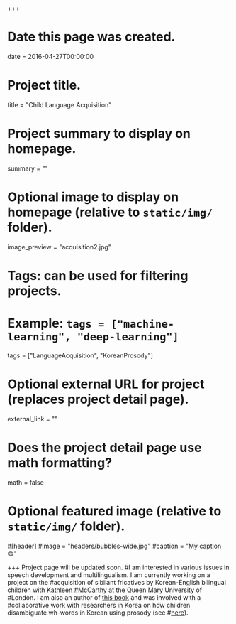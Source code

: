 +++
# Date this page was created.
date = 2016-04-27T00:00:00

# Project title.
title = "Child Language Acquisition"

# Project summary to display on homepage.
summary = ""

# Optional image to display on homepage (relative to `static/img/` folder).
image_preview = "acquisition2.jpg"

# Tags: can be used for filtering projects.
# Example: `tags = ["machine-learning", "deep-learning"]`
tags = ["LanguageAcquisition", "KoreanProsody"]

# Optional external URL for project (replaces project detail page).
external_link = ""

# Does the project detail page use math formatting?
math = false

# Optional featured image (relative to `static/img/` folder).
#[header]
#image = "headers/bubbles-wide.jpg"
#caption = "My caption :smile:"

+++
Project page will be updated soon.
#I am interested in various issues in speech development and multilingualism. I am currently working on a project on the #acquisition of sibilant fricatives by Korean-English bilingual children with [Kathleen #McCarthy](https://www.qmul.ac.uk/sllf/linguistics/people/academic/profiles/mccarthy.html) at the Queen Mary University of #London. I am also an author of [this book](https://www.jieunsong.com/publication/book/) and was involved with a #collaborative work with researchers in Korea on how children disambiguate wh-words in Korean using prosody (see #[here](https://www.jieunsong.com/publication/cho/)).